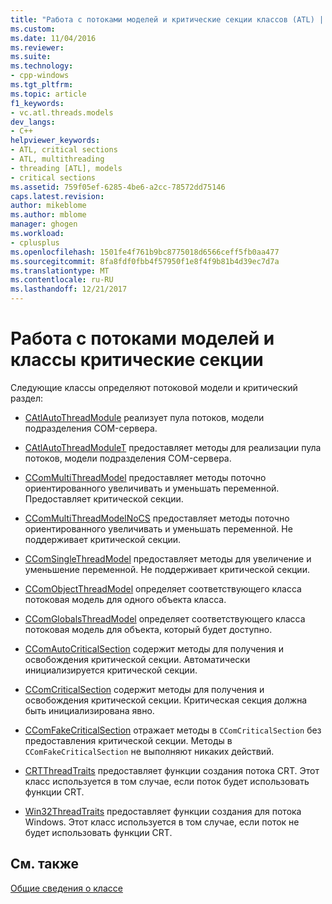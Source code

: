 ```yaml
---
title: "Работа с потоками моделей и критические секции классов (ATL) | Документы Microsoft"
ms.custom: 
ms.date: 11/04/2016
ms.reviewer: 
ms.suite: 
ms.technology:
- cpp-windows
ms.tgt_pltfrm: 
ms.topic: article
f1_keywords:
- vc.atl.threads.models
dev_langs:
- C++
helpviewer_keywords:
- ATL, critical sections
- ATL, multithreading
- threading [ATL], models
- critical sections
ms.assetid: 759f05ef-6285-4be6-a2cc-78572dd75146
caps.latest.revision: 
author: mikeblome
ms.author: mblome
manager: ghogen
ms.workload:
- cplusplus
ms.openlocfilehash: 1501fe4f761b9bc8775018d6566ceff5fb0aa477
ms.sourcegitcommit: 8fa8fdf0fbb4f57950f1e8f4f9b81b4d39ec7d7a
ms.translationtype: MT
ms.contentlocale: ru-RU
ms.lasthandoff: 12/21/2017
---
```

# <a name="threading-models-and-critical-sections-classes"></a>Работа с потоками моделей и классы критические секции
Следующие классы определяют потоковой модели и критический раздел:  
  
-   [CAtlAutoThreadModule](../atl/reference/catlautothreadmodule-class.md) реализует пула потоков, модели подразделения COM-сервера.  
  
-   [CAtlAutoThreadModuleT](../atl/reference/catlautothreadmodulet-class.md) предоставляет методы для реализации пула потоков, модели подразделения COM-сервера.  
  
-   [CComMultiThreadModel](../atl/reference/ccommultithreadmodel-class.md) предоставляет методы поточно ориентированного увеличивать и уменьшать переменной. Предоставляет критической секции.  
  
-   [CComMultiThreadModelNoCS](../atl/reference/ccommultithreadmodelnocs-class.md) предоставляет методы поточно ориентированного увеличивать и уменьшать переменной. Не поддерживает критической секции.  
  
-   [CComSingleThreadModel](../atl/reference/ccomsinglethreadmodel-class.md) предоставляет методы для увеличение и уменьшение переменной. Не поддерживает критической секции.  
  
-   [CComObjectThreadModel](../atl/reference/atl-typedefs.md#ccomobjectthreadmodel) определяет соответствующего класса потоковая модель для одного объекта класса.  
  
-   [CComGlobalsThreadModel](../atl/reference/atl-typedefs.md#ccomglobalsthreadmodel) определяет соответствующего класса потоковая модель для объекта, который будет доступно.  
  
-   [CComAutoCriticalSection](../atl/reference/ccomautocriticalsection-class.md) содержит методы для получения и освобождения критической секции. Автоматически инициализируется критической секции.  
  
-   [CComCriticalSection](../atl/reference/ccomcriticalsection-class.md) содержит методы для получения и освобождения критической секции. Критическая секция должна быть инициализирована явно.  
  
-   [CComFakeCriticalSection](../atl/reference/ccomfakecriticalsection-class.md) отражает методы в `CComCriticalSection` без предоставления критической секции. Методы в `CComFakeCriticalSection` не выполняют никаких действий.  
  
-   [CRTThreadTraits](../atl/reference/crtthreadtraits-class.md) предоставляет функции создания потока CRT. Этот класс используется в том случае, если поток будет использовать функции CRT.  
  
-   [Win32ThreadTraits](../atl/reference/win32threadtraits-class.md) предоставляет функции создания для потока Windows. Этот класс используется в том случае, если поток не будет использовать функции CRT.  
  
## <a name="see-also"></a>См. также  
 [Общие сведения о классе](../atl/atl-class-overview.md)

